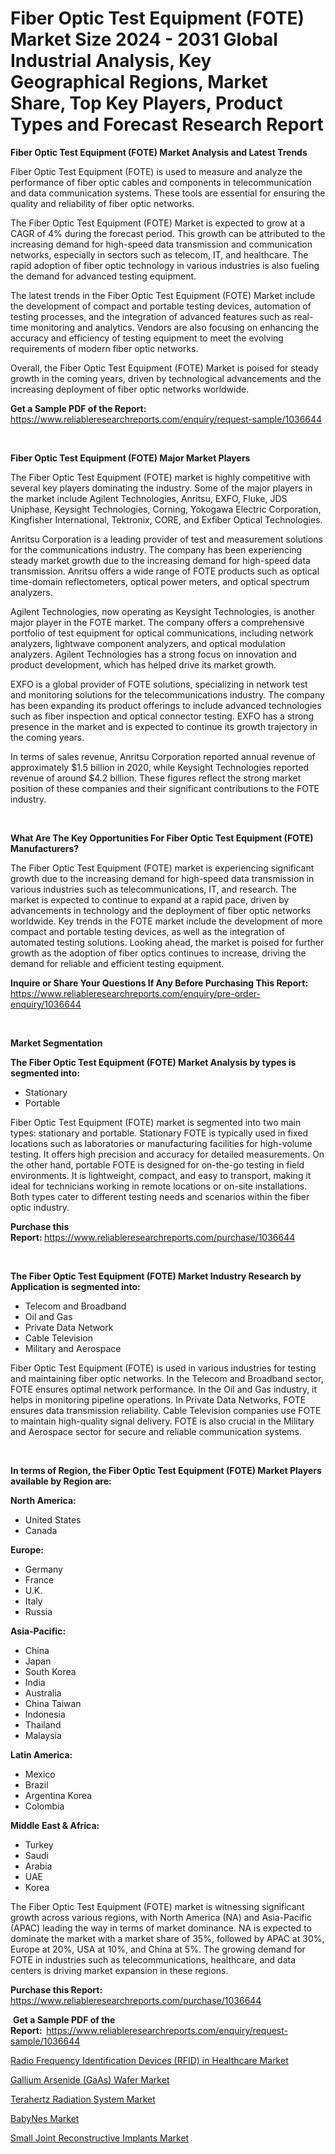 <p><h1>Fiber Optic Test Equipment (FOTE) Market Size 2024 - 2031 Global Industrial Analysis, Key Geographical Regions, Market Share, Top Key Players, Product Types and Forecast Research Report</h1></p><p><strong>Fiber Optic Test Equipment (FOTE) Market Analysis and Latest Trends</strong></p>
<p><p>Fiber Optic Test Equipment (FOTE) is used to measure and analyze the performance of fiber optic cables and components in telecommunication and data communication systems. These tools are essential for ensuring the quality and reliability of fiber optic networks.</p><p>The Fiber Optic Test Equipment (FOTE) Market is expected to grow at a CAGR of 4% during the forecast period. This growth can be attributed to the increasing demand for high-speed data transmission and communication networks, especially in sectors such as telecom, IT, and healthcare. The rapid adoption of fiber optic technology in various industries is also fueling the demand for advanced testing equipment.</p><p>The latest trends in the Fiber Optic Test Equipment (FOTE) Market include the development of compact and portable testing devices, automation of testing processes, and the integration of advanced features such as real-time monitoring and analytics. Vendors are also focusing on enhancing the accuracy and efficiency of testing equipment to meet the evolving requirements of modern fiber optic networks.</p><p>Overall, the Fiber Optic Test Equipment (FOTE) Market is poised for steady growth in the coming years, driven by technological advancements and the increasing deployment of fiber optic networks worldwide.</p></p>
<p><strong>Get a Sample PDF of the Report:&nbsp;</strong> <a href="https://www.reliableresearchreports.com/enquiry/request-sample/1036644">https://www.reliableresearchreports.com/enquiry/request-sample/1036644</a></p>
<p>&nbsp;</p>
<p><strong>Fiber Optic Test Equipment (FOTE) Major Market Players</strong></p>
<p><p>The Fiber Optic Test Equipment (FOTE) market is highly competitive with several key players dominating the industry. Some of the major players in the market include Agilent Technologies, Anritsu, EXFO, Fluke, JDS Uniphase, Keysight Technologies, Corning, Yokogawa Electric Corporation, Kingfisher International, Tektronix, CORE, and Exfiber Optical Technologies.</p><p>Anritsu Corporation is a leading provider of test and measurement solutions for the communications industry. The company has been experiencing steady market growth due to the increasing demand for high-speed data transmission. Anritsu offers a wide range of FOTE products such as optical time-domain reflectometers, optical power meters, and optical spectrum analyzers.</p><p>Agilent Technologies, now operating as Keysight Technologies, is another major player in the FOTE market. The company offers a comprehensive portfolio of test equipment for optical communications, including network analyzers, lightwave component analyzers, and optical modulation analyzers. Agilent Technologies has a strong focus on innovation and product development, which has helped drive its market growth.</p><p>EXFO is a global provider of FOTE solutions, specializing in network test and monitoring solutions for the telecommunications industry. The company has been expanding its product offerings to include advanced technologies such as fiber inspection and optical connector testing. EXFO has a strong presence in the market and is expected to continue its growth trajectory in the coming years.</p><p>In terms of sales revenue, Anritsu Corporation reported annual revenue of approximately $1.5 billion in 2020, while Keysight Technologies reported revenue of around $4.2 billion. These figures reflect the strong market position of these companies and their significant contributions to the FOTE industry.</p></p>
<p>&nbsp;</p>
<p><strong>What Are The Key Opportunities For Fiber Optic Test Equipment (FOTE) Manufacturers?</strong></p>
<p><p>The Fiber Optic Test Equipment (FOTE) market is experiencing significant growth due to the increasing demand for high-speed data transmission in various industries such as telecommunications, IT, and research. The market is expected to continue to expand at a rapid pace, driven by advancements in technology and the deployment of fiber optic networks worldwide. Key trends in the FOTE market include the development of more compact and portable testing devices, as well as the integration of automated testing solutions. Looking ahead, the market is poised for further growth as the adoption of fiber optics continues to increase, driving the demand for reliable and efficient testing equipment.</p></p>
<p><strong>Inquire or Share Your Questions If Any Before Purchasing This Report:</strong> <a href="https://www.reliableresearchreports.com/enquiry/pre-order-enquiry/1036644">https://www.reliableresearchreports.com/enquiry/pre-order-enquiry/1036644</a></p>
<p>&nbsp;</p>
<p><strong>Market Segmentation</strong></p>
<p><strong>The Fiber Optic Test Equipment (FOTE) Market Analysis by types is segmented into:</strong></p>
<p><ul><li>Stationary</li><li>Portable</li></ul></p>
<p><p>Fiber Optic Test Equipment (FOTE) market is segmented into two main types: stationary and portable. Stationary FOTE is typically used in fixed locations such as laboratories or manufacturing facilities for high-volume testing. It offers high precision and accuracy for detailed measurements. On the other hand, portable FOTE is designed for on-the-go testing in field environments. It is lightweight, compact, and easy to transport, making it ideal for technicians working in remote locations or on-site installations. Both types cater to different testing needs and scenarios within the fiber optic industry.</p></p>
<p><strong>Purchase this Report:&nbsp;</strong><a href="https://www.reliableresearchreports.com/purchase/1036644">https://www.reliableresearchreports.com/purchase/1036644</a></p>
<p>&nbsp;</p>
<p><strong>The Fiber Optic Test Equipment (FOTE) Market Industry Research by Application is segmented into:</strong></p>
<p><ul><li>Telecom and Broadband</li><li>Oil and Gas</li><li>Private Data Network</li><li>Cable Television</li><li>Military and Aerospace</li></ul></p>
<p><p>Fiber Optic Test Equipment (FOTE) is used in various industries for testing and maintaining fiber optic networks. In the Telecom and Broadband sector, FOTE ensures optimal network performance. In the Oil and Gas industry, it helps in monitoring pipeline operations. In Private Data Networks, FOTE ensures data transmission reliability. Cable Television companies use FOTE to maintain high-quality signal delivery. FOTE is also crucial in the Military and Aerospace sector for secure and reliable communication systems.</p></p>
<p>&nbsp;</p>
<p><strong>In terms of Region, the Fiber Optic Test Equipment (FOTE) Market Players available by Region are:</strong></p>
<p>
    <p> <strong> North America: </strong>
        <ul>
            <li>United States</li>
            <li>Canada</li>
        </ul>
        </p> 
    <p> <strong> Europe: </strong>
        <ul>
            <li>Germany</li>
            <li>France</li>
            <li>U.K.</li>
            <li>Italy</li>
            <li>Russia</li>
        </ul>
        </p> 
    <p> <strong> Asia-Pacific: </strong>
        <ul>
            <li>China</li>
            <li>Japan</li>
            <li>South Korea</li>
            <li>India</li>
            <li>Australia</li>
            <li>China Taiwan</li>
            <li>Indonesia</li>
            <li>Thailand</li>
            <li>Malaysia</li>
        </ul>
        </p> 
    <p> <strong> Latin America: </strong>
        <ul>
            <li>Mexico</li>
            <li>Brazil</li>
            <li>Argentina Korea</li>
            <li>Colombia</li>
        </ul>
        </p> 
    <p> <strong> Middle East & Africa: </strong>
        <ul>
            <li>Turkey</li>
            <li>Saudi</li>
            <li>Arabia</li>
            <li>UAE</li>
            <li>Korea</li>
        </ul>
    </p>
    </p>
<p><p>The Fiber Optic Test Equipment (FOTE) market is witnessing significant growth across various regions, with North America (NA) and Asia-Pacific (APAC) leading the way in terms of market dominance. NA is expected to dominate the market with a market share of 35%, followed by APAC at 30%, Europe at 20%, USA at 10%, and China at 5%. The growing demand for FOTE in industries such as telecommunications, healthcare, and data centers is driving market expansion in these regions.</p></p>
<p><strong>Purchase this Report: </strong><a href="https://www.reliableresearchreports.com/purchase/1036644">https://www.reliableresearchreports.com/purchase/1036644</a></p>
<p>&nbsp;<strong>Get a Sample PDF of the Report:&nbsp;&nbsp;</strong><a href="https://www.reliableresearchreports.com/enquiry/request-sample/1036644">https://www.reliableresearchreports.com/enquiry/request-sample/1036644</a></p>
<p><strong></strong></p>
<p><p><a href="https://github.com/Whitneyboyettebo9kiw7yr13/Market-Research-Report-List-1/blob/main/radio-frequency-identification-devices-rfid-in-healthcare-market.md">Radio Frequency Identification Devices (RFID) in Healthcare Market</a></p><p><a href="https://github.com/laholand/Market-Research-Report-List-1/blob/main/gallium-arsenide-gaas-wafer-market.md">Gallium Arsenide (GaAs) Wafer Market</a></p><p><a href="https://github.com/jhcraigie/Market-Research-Report-List-1/blob/main/terahertz-radiation-system-market.md">Terahertz Radiation System Market</a></p><p><a href="https://github.com/PeterParrish5/Market-Research-Report-List-3/blob/main/babynes-market.md">BabyNes Market</a></p><p><a href="https://github.com/aliciawhite5576/Market-Research-Report-List-3/blob/main/small-joint-reconstructive-implants-market.md">Small Joint Reconstructive Implants Market</a></p></p>